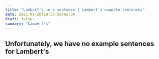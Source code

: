 ```yaml
---
title: "Lambert's in a sentence | Lambert's example sentences"
date: 2021-01-20T19:57:50+05:30
draft: falses
summary: "Lambert's"
---
```

## Unfortunately, we have no example sentences for Lambert's                 
